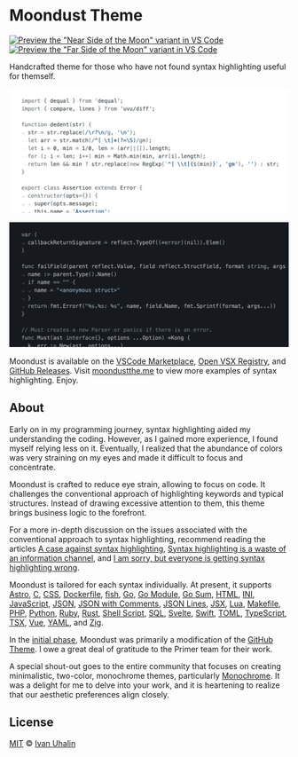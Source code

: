 # Moondust Theme

[![Preview the "Near Side of the Moon" variant in VS Code](https://badgen.net/static/Preview%20in%20VS%20Code/Near%20Side%20of%20the%20Moon/gray)](https://vscode.dev/editor/theme/vanyauhalin.moondusttheme/Moondust:%20Near%20Side%20of%20the%20Moon)
[![Preview the "Far Side of the Moon" variant in VS Code](https://badgen.net/static/Preview%20in%20VS%20Code/Far%20Side%20of%20the%20Moon/black)](https://vscode.dev/editor/theme/vanyauhalin.moondusttheme/Moondust:%20Far%20Side%20of%20the%20Moon)

Handcrafted theme for those who have not found syntax highlighting useful for
themself.

![Showcase of Near Side of the Moon](https://raw.githubusercontent.com/vanyauhalin/moondusttheme/refs/heads/main/docs/light.webp)

![Showcase of Near Side of the Moon](https://raw.githubusercontent.com/vanyauhalin/moondusttheme/refs/heads/main/docs/dark.webp)

Moondust is available on the [VSCode Marketplace], [Open VSX Registry], and
[GitHub Releases]. Visit [moondustthe.me] to view more examples of syntax
highlighting. Enjoy.

## About

Early on in my programming journey, syntax highlighting aided my understanding
the coding. However, as I gained more experience, I found myself relying less on
it. Eventually, I realized that the abundance of colors was very straining on my
eyes and made it difficult to focus and concentrate.

Moondust is crafted to reduce eye strain, allowing to focus on code. It
challenges the conventional approach of highlighting keywords and typical
structures. Instead of drawing excessive attention to them, this theme brings
business logic to the forefront.

For a more in-depth discussion on the issues associated with the conventional
approach to syntax highlighting, recommend reading the articles
[A case against syntax highlighting],
[Syntax highlighting is a waste of an information channel], and
[I am sorry, but everyone is getting syntax highlighting wrong].

Moondust is tailored for each syntax individually. At present, it supports
[Astro], [C], [CSS], [Dockerfile], [fish], [Go], [Go Module], [Go Sum], [HTML],
[INI], [JavaScript], [JSON], [JSON with Comments], [JSON Lines], [JSX], [Lua],
[Makefile], [PHP], [Python], [Ruby], [Rust], [Shell Script], [SQL], [Svelte],
[Swift], [TOML], [TypeScript], [TSX], [Vue], [YAML], and [Zig].

In the [initial phase], Moondust was primarily a modification of the
[GitHub Theme]. I owe a great deal of gratitude to the Primer team for their
work.

A special shout-out goes to the entire community that focuses on creating
minimalistic, two-color, monochrome themes, particularly [Monochrome]. It was a
delight for me to delve into your work, and it is heartening to realize that our
aesthetic preferences align closely.

## License

[MIT] © [Ivan Uhalin]

<!-- Definitions -->

[VSCode Marketplace]: https://marketplace.visualstudio.com/items?itemName=vanyauhalin.moondusttheme
[Open VSX Registry]: https://open-vsx.org/extension/vanyauhalin/moondusttheme/
[GitHub Releases]: https://github.com/vanyauhalin/moondusttheme/releases/

[moondustthe.me]: https://moondustthe.me/

[A case against syntax highlighting]: https://www.linusakesson.net/programming/syntaxhighlighting/
[Syntax highlighting is a waste of an information channel]: https://buttondown.email/hillelwayne/archive/syntax-highlighting-is-a-waste-of-an-information/
[I am sorry, but everyone is getting syntax highlighting wrong]: https://tonsky.me/blog/syntax-highlighting/

[Astro]: https://moondustthe.me/#astro
[C]: https://moondustthe.me/#c
[CSS]: https://moondustthe.me/#css
[Dockerfile]: https://moondustthe.me/#dockerfile
[fish]: https://moondustthe.me/#fish
[Go]: https://moondustthe.me/#go
[Go Module]: https://moondustthe.me/#go.mod
[Go Sum]: https://moondustthe.me/#go.sum
[HTML]: https://moondustthe.me/#html
[INI]: https://moondustthe.me/#ini
[JavaScript]: https://moondustthe.me/#js
[JSON]: https://moondustthe.me/#json
[JSON with Comments]: https://moondustthe.me/#jsonc
[JSON Lines]: https://moondustthe.me/#jsonl
[JSX]: https://moondustthe.me/#jsx
[Lua]: https://moondustthe.me/#lua
[Makefile]: https://moondustthe.me/#makefile
[PHP]: https://moondustthe.me/#php
[Python]: https://moondustthe.me/#py
[Ruby]: https://moondustthe.me/#rb
[Rust]: https://moondustthe.me/#rs
[Shell Script]: https://moondustthe.me/#sh
[SQL]: https://moondustthe.me/#sql
[Svelte]: https://moondustthe.me/#svelte
[Swift]: https://moondustthe.me/#swift
[TOML]: https://moondustthe.me/#toml
[TypeScript]: https://moondustthe.me/#ts
[TSX]: https://moondustthe.me/#tsx
[Vue]: https://moondustthe.me/#vue
[YAML]: https://moondustthe.me/#yaml
[Zig]: https://moondustthe.me/#zig

[initial phase]: https://github.com/primer/github-vscode-theme/discussions/341/
[GitHub Theme]: https://github.com/primer/github-vscode-theme/
[Monochrome]: https://github.com/anotherglitchinthematrix/monochrome/

[Ivan Uhalin]: https://github.com/vanyauhalin/
[MIT]: https://github.com/vanyauhalin/moondusttheme/blob/main/LICENSE/
